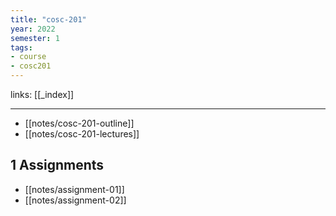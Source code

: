 ```yaml
---
title: "cosc-201"
year: 2022
semester: 1
tags: 
- course
- cosc201
---
```

links: [[_index]]

---


- [[notes/cosc-201-outline]]
- [[notes/cosc-201-lectures]]

## 1 Assignments

- [[notes/assignment-01]]
- [[notes/assignment-02]]